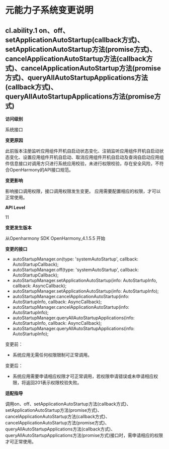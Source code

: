# 元能力子系统变更说明

## cl.ability.1 on、off、setApplicationAutoStartup(callback方式)、setApplicationAutoStartup方法(promise方式)、cancelApplicationAutoStartup方法(callback方式)、cancelApplicationAutoStartup方法(promise方式)、queryAllAutoStartupApplications方法(callback方式)、queryAllAutoStartupApplications方法(promise方式)

**访问级别**

系统接口

**变更原因**

此前版本注册监听应用组件开机自启动状态变化、注销监听应用组件开机自启动状态变化、设置应用组件开机自启动、取消应用组件开机自启动及查询自启动应用组件信息接口对调用方只进行系统应用校验，未进行权限校验，存在安全风险，不符合OpenHarmony的API接口规范。

**变更影响**

影响接口调用权限，接口调用权限发生变更。
应用需要配置相应的权限，才可以正常使用。

**API Level**

11

**变更发生版本**

从Openharmony SDK OpenHarmony_4.1.5.5 开始

**变更的接口**
  - autoStartupManager.on(type: 'systemAutoStartup', callback: AutoStartupCallback);
  - autoStartupManager.off(type: 'systemAutoStartup', callback: AutoStartupCallback);
  - autoStartupManager.setApplicationAutoStartup(info: AutoStartupInfo, callback: AsyncCallback<void>);
  - autoStartupManager.setApplicationAutoStartup(info: AutoStartupInfo);
  - autoStartupManager.cancelApplicationAutoStartup(info: AutoStartupInfo, callback: AsyncCallback<void>);
  - autoStartupManager.cancelApplicationAutoStartup(info: AutoStartupInfo);
  - autoStartupManager.queryAllAutoStartupApplications(info: AutoStartupInfo, callback: AsyncCallback<void>);
  - autoStartupManager.queryAllAutoStartupApplications(info: AutoStartupInfo);

变更前：
  - 系统应用无需任何权限限制可正常调用。

变更后：
  - 系统应用需要申请相应权限才可正常调用，若权限申请错误或未申请相应权限，将返回201表示权限校验失败。

**适配指导**

调用on、off、setApplicationAutoStartup方法(callback方式)、setApplicationAutoStartup方法(promise方式)、cancelApplicationAutoStartup方法(callback方式)、cancelApplicationAutoStartup方法(promise方式)、queryAllAutoStartupApplications方法(callback方式)、queryAllAutoStartupApplications方法(promise方式)接口时，需申请相应的权限才可正常使用。
